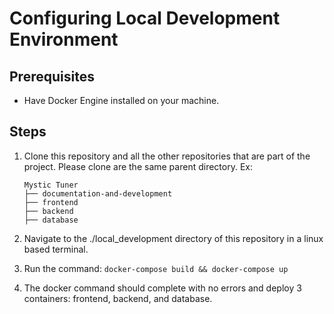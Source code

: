 # Configuring Local Development Environment

## Prerequisites

- Have Docker Engine installed on your machine.

## Steps

1. Clone this repository and all the other repositories that are part of the project. Please clone are the same parent directory. Ex:

   ```
   Mystic Tuner
   ├── documentation-and-development
   ├── frontend
   ├── backend
   ├── database
   ```

2. Navigate to the ./local_development directory of this repository in a linux based terminal.
3. Run the command: `docker-compose build && docker-compose up`
4. The docker command should complete with no errors and deploy 3 containers: frontend, backend, and database.
